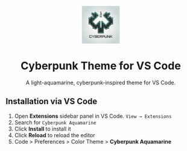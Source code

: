 <p align="center">
  <img alt="Cyberpunk Aquamarine" src="https://raw.githubusercontent.com/jeremyerikleong/cyberpunk-light-aquamarine-theme/main/images/cyberpunk-aquamarine.webp" width="100" />
</p>
<h1 align="center">
  Cyberpunk Theme for VS Code
</h1>
<p align="center">
  A light-aquamarine, cyberpunk-inspired theme for VS Code.
</p>

## Installation via VS Code

1. Open **Extensions** sidebar panel in VS Code. `View → Extensions`
2. Search for `Cyberpunk Aquamarine`
3. Click **Install** to install it
4. Click **Reload** to reload the editor
5. Code > Preferences > Color Theme > **Cyberpunk Aquamarine**